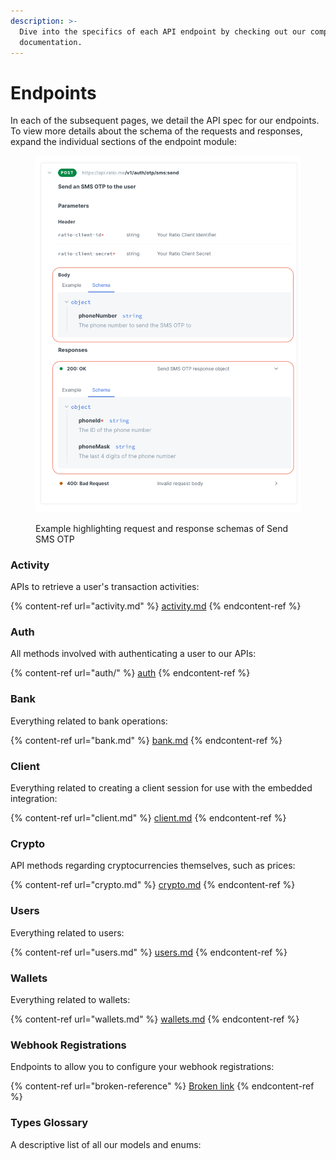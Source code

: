 ```yaml
---
description: >-
  Dive into the specifics of each API endpoint by checking out our complete
  documentation.
---
```


# Endpoints

In each of the subsequent pages, we detail the API spec for our endpoints. To view more details about the schema of the requests and responses, expand the individual sections of the endpoint module:

<figure><img src="../../.gitbook/assets/image (26).png" alt=""><figcaption><p>Example highlighting request and response schemas of Send SMS OTP</p></figcaption></figure>

### Activity

APIs to retrieve a user's transaction activities:

{% content-ref url="activity.md" %}
[activity.md](activity.md)
{% endcontent-ref %}

### Auth

All methods involved with authenticating a user to our APIs:

{% content-ref url="auth/" %}
[auth](auth/)
{% endcontent-ref %}

### Bank

Everything related to bank operations:

{% content-ref url="bank.md" %}
[bank.md](bank.md)
{% endcontent-ref %}

### Client

Everything related to creating a client session for use with the embedded integration:

{% content-ref url="client.md" %}
[client.md](client.md)
{% endcontent-ref %}

### Crypto

API methods regarding cryptocurrencies themselves, such as prices:

{% content-ref url="crypto.md" %}
[crypto.md](crypto.md)
{% endcontent-ref %}

### Users

Everything related to users:

{% content-ref url="users.md" %}
[users.md](users.md)
{% endcontent-ref %}

### Wallets

Everything related to wallets:

{% content-ref url="wallets.md" %}
[wallets.md](wallets.md)
{% endcontent-ref %}

### Webhook Registrations

Endpoints to allow you to configure your webhook registrations:

{% content-ref url="broken-reference" %}
[Broken link](broken-reference)
{% endcontent-ref %}

### Types Glossary

A descriptive list of all our models and enums:
